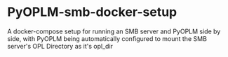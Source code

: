 # PyOPLM-smb-docker-setup
A docker-compose setup for running an SMB server and PyOPLM side by side, with PyOPLM being automatically configured to mount the SMB server's OPL Directory as it's opl_dir
